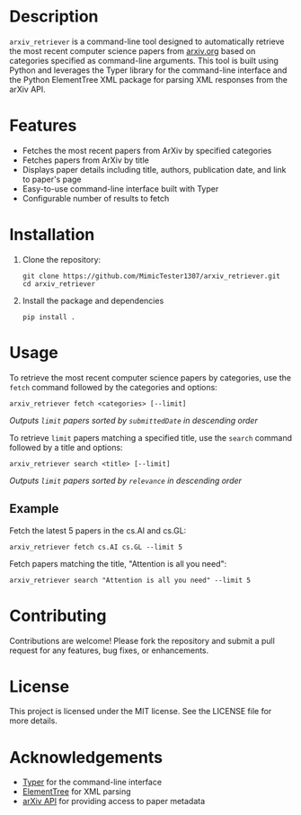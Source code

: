 # Description
`arxiv_retriever` is a command-line tool designed to automatically retrieve the most recent computer science papers from
[arxiv.org](https://arxiv.org/) based on categories specified as command-line arguments. This tool is built using Python
and leverages the Typer library for the command-line interface and the Python ElementTree XML package for parsing XML 
responses from the arXiv API.

# Features
- Fetches the most recent papers from ArXiv by specified categories
- Fetches papers from ArXiv by title
- Displays paper details including title, authors, publication date, and link to paper's page
- Easy-to-use command-line interface built with Typer
- Configurable number of results to fetch

# Installation
1. Clone the repository:
   ```shell
   git clone https://github.com/MimicTester1307/arxiv_retriever.git
   cd arxiv_retriever  
   ```
2. Install the package and dependencies
   ```shell
   pip install .
   ```

# Usage
To retrieve the most recent computer science papers by categories, use the `fetch` command followed by the categories and 
options:
   ```shell
   arxiv_retriever fetch <categories> [--limit]
   ```
*Outputs `limit` papers sorted by `submittedDate` in descending order*

To retrieve `limit` papers matching a specified title, use the `search` command followed by a title and options:
   ```shell
   arxiv_retriever search <title> [--limit]
   ```
*Outputs `limit` papers sorted by `relevance` in descending order*


## Example
Fetch the latest 5 papers in the cs.AI and cs.GL:
   ```shell
   arxiv_retriever fetch cs.AI cs.GL --limit 5
   ```

Fetch papers matching the title, "Attention is all you need":
   ```shell
   arxiv_retriever search "Attention is all you need" --limit 5
   ```

# Contributing
Contributions are welcome! Please fork the repository and submit a pull request for any features, bug fixes, or
enhancements.

# License
This project is licensed under the MIT license. See the LICENSE file for more details.

# Acknowledgements
- [Typer](https://typer.tiangolo.com/) for the command-line interface
- [ElementTree](https://docs.python.org/3/library/xml.etree.elementtree.html) for XML parsing
- [arXiv API](https://info.arxiv.org/help/api/basics.html) for providing access to paper metadata
